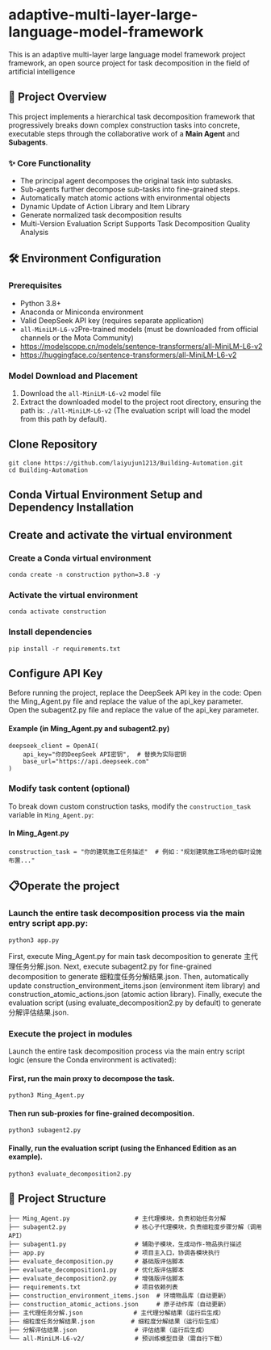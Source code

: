 # adaptive-multi-layer-large-language-model-framework
This is an adaptive multi-layer large language model framework project framework, an open source project for task decomposition in the field of artificial intelligence

## 📖 Project Overview

This project implements a hierarchical task decomposition framework that progressively breaks down complex construction tasks into concrete, executable steps through the collaborative work of a **Main Agent** and **Subagents**.

### ✨ Core Functionality

- The principal agent decomposes the original task into subtasks.
- Sub-agents further decompose sub-tasks into fine-grained steps.
- Automatically match atomic actions with environmental objects
- Dynamic Update of Action Library and Item Library
- Generate normalized task decomposition results
- Multi-Version Evaluation Script Supports Task Decomposition Quality Analysis

## 🛠️ Environment Configuration

### Prerequisites

- Python 3.8+
- Anaconda or Miniconda environment
- Valid DeepSeek API key (requires separate application)
- `all-MiniLM-L6-v2`Pre-trained models (must be downloaded from official channels or the Mota Community)
- https://modelscope.cn/models/sentence-transformers/all-MiniLM-L6-v2
- https://huggingface.co/sentence-transformers/all-MiniLM-L6-v2

### Model Download and Placement

1. Download the `all-MiniLM-L6-v2` model file
2. Extract the downloaded model to the project root directory, ensuring the path is: `./all-MiniLM-L6-v2` (The evaluation script will load the model from this path by default).

## Clone Repository
```
git clone https://github.com/laiyujun1213/Building-Automation.git
cd Building-Automation
```

## Conda Virtual Environment Setup and Dependency Installation

## Create and activate the virtual environment

### Create a Conda virtual environment
```
conda create -n construction python=3.8 -y
```

### Activate the virtual environment
```
conda activate construction
```

### Install dependencies
```
pip install -r requirements.txt
```

## Configure API Key
Before running the project, replace the DeepSeek API key in the code:
Open the Ming_Agent.py file and replace the value of the api_key parameter.
Open the subagent2.py file and replace the value of the api_key parameter.
#### Example (in Ming_Agent.py and subagent2.py)
```
deepseek_client = OpenAI(
    api_key="你的DeepSeek API密钥",  # 替换为实际密钥
    base_url="https://api.deepseek.com"
)
```

### Modify task content (optional)
To break down custom construction tasks, modify the `construction_task` variable in `Ming_Agent.py`:
#### In Ming_Agent.py

```
construction_task = "你的建筑施工任务描述"  # 例如："规划建筑施工场地的临时设施布置..."
```


## 📋Operate the project
### Launch the entire task decomposition process via the main entry script app.py:
```
python3 app.py
```
First, execute Ming_Agent.py for main task decomposition to generate 主代理任务分解.json.
Next, execute subagent2.py for fine-grained decomposition to generate 细粒度任务分解结果.json.
Then, automatically update construction_environment_items.json (environment item library) and construction_atomic_actions.json (atomic action library).
Finally, execute the evaluation script (using evaluate_decomposition2.py by default) to generate 分解评估结果.json.

### Execute the project in modules
Launch the entire task decomposition process via the main entry script logic (ensure the Conda environment is activated):
#### First, run the main proxy to decompose the task.
```
python3 Ming_Agent.py
```

#### Then run sub-proxies for fine-grained decomposition.
```
python3 subagent2.py
```

#### Finally, run the evaluation script (using the Enhanced Edition as an example).
```
python3 evaluate_decomposition2.py
```



## 📁 Project Structure

```
├── Ming_Agent.py                  # 主代理模块，负责初始任务分解
├── subagent2.py                   # 核心子代理模块，负责细粒度步骤分解（调用API）
├── subagent1.py                   # 辅助子模块，生成动作-物品执行描述
├── app.py                         # 项目主入口，协调各模块执行
├── evaluate_decomposition.py      # 基础版评估脚本
├── evaluate_decomposition1.py     # 优化版评估脚本
├── evaluate_decomposition2.py     # 增强版评估脚本
├── requirements.txt               # 项目依赖列表
├── construction_environment_items.json  # 环境物品库（自动更新）
├── construction_atomic_actions.json     # 原子动作库（自动更新）
├── 主代理任务分解.json              # 主代理分解结果（运行后生成）
├── 细粒度任务分解结果.json          # 细粒度分解结果（运行后生成）
├── 分解评估结果.json                # 评估结果（运行后生成）
└── all-MiniLM-L6-v2/              # 预训练模型目录（需自行下载）
```
















































